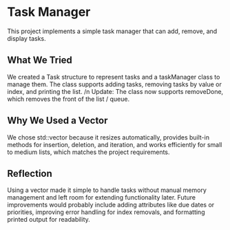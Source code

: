# Task Manager

This project implements a simple task manager that can add, remove, and display tasks.

## What We Tried

We created a Task structure to represent tasks and a taskManager class to manage them. The class supports adding tasks, removing tasks by value or index, and printing the list. /n
Update: The class now supports removeDone, which removes the front of the list / queue.

## Why We Used a Vector

We chose std::vector because it resizes automatically, provides built-in methods for insertion, deletion, and iteration, and works efficiently for small to medium lists, which matches the project requirements.

## Reflection

Using a vector made it simple to handle tasks without manual memory management and left room for extending functionality later. Future improvements would probably include adding attributes like due dates or priorities, improving error handling for index removals, and formatting printed output for readability.
